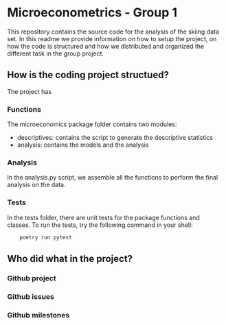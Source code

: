 # Microeconometrics - Group 1

This repository contains the source code for the analysis of the skiing data set. In this readme we provide
information on how to setup the project, on how the code is structured and how we distributed and organized the
different task in the group project.

## How is the coding project structued?

The project has

### Functions

The microeconomics package folder contains two modules:

- descriptives: contains the script to generate the descriptive statistics
- analysis: contains the models and the analysis

### Analysis

In the analysis.py script, we assemble all the functions to perform the final analysis on the data.

### Tests

In the tests folder, there are unit tests for the package functions and classes. To run the tests, try the following
command in your shell:

```bash
    poetry run pytest
```

## Who did what in the project?

### Github project

### Github issues

### Github milestones
